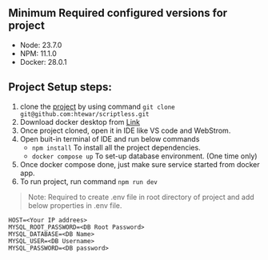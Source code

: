 ## Minimum Required configured versions for project

- Node: 23.7.0
- NPM: 11.1.0
- Docker: 28.0.1

## Project Setup steps:

1. clone the [project](https://github.com/htewar/scriptless) by using command
   ```git clone git@github.com:htewar/scriptless.git```
2. Download docker desktop from [Link](https://docs.docker.com/desktop/setup/install/mac-install/)
3. Once project cloned, open it in IDE like VS code and WebStrom.
4. Open buit-in terminal of IDE and run below commands
    - `npm install` To install all the project dependencies.
    - `docker compose up` To set-up database environment. (One time only)
5. Once docker compose done, just make sure service started from docker app.
6. To run project, run command `npm run dev`

> Note: Required to create .env file in root directory of project and add below properties in .env file.

```env
HOST=<Your IP addrees>
MYSQL_ROOT_PASSWORD=<DB Root Password>
MYSQL_DATABASE=<DB Name>
MYSQL_USER=<DB Username>
MYSQL_PASSWORD=<DB password>
``` 